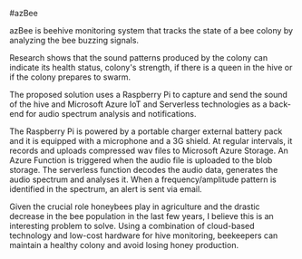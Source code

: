 #azBee

azBee is beehive monitoring system that tracks the state of a bee colony by analyzing the bee buzzing signals.

Research shows that the sound patterns produced by the colony can indicate its health status, colony's strength, if there is a queen in the hive or if the colony prepares to swarm.

The proposed solution uses a Raspberry Pi to capture and send the sound of the hive and Microsoft Azure IoT and Serverless technologies as a back-end for audio spectrum analysis and notifications.

The Raspberry Pi is powered by a portable charger external battery pack and it is equipped with a microphone and a 3G shield. At regular intervals, it records and uploads compressed wav files to Microsoft Azure Storage. An Azure Function is triggered when the audio file is uploaded to the blob storage. The serverless function decodes the audio data, generates the audio spectrum and analyses it. When a frequency/amplitude pattern is identified in the spectrum, an alert is sent via email. 

Given the crucial role honeybees play in agriculture and the drastic decrease in the bee population in the last few years, I believe this is an interesting problem to solve. Using a combination of cloud-based technology and low-cost hardware for hive monitoring, beekeepers can maintain a healthy colony and avoid losing honey production.
